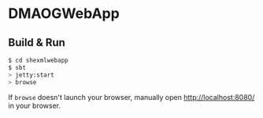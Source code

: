 # DMAOGWebApp #

## Build & Run ##

```sh
$ cd shexmlwebapp
$ sbt
> jetty:start
> browse
```

If `browse` doesn't launch your browser, manually open [http://localhost:8080/](http://localhost:8080/) in your browser.
